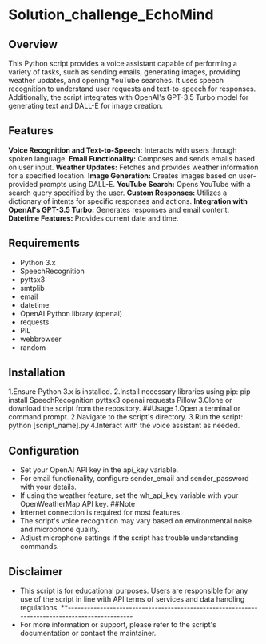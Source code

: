 # Solution_challenge_EchoMind

## Overview
This Python script provides a voice assistant capable of performing a variety of tasks, such as sending emails, generating images, providing weather updates, and opening YouTube searches. It uses speech recognition to understand user requests and text-to-speech for responses. Additionally, the script integrates with OpenAI's GPT-3.5 Turbo model for generating text and DALL-E for image creation.

## Features
**Voice Recognition and Text-to-Speech:** Interacts with users through spoken language.
**Email Functionality:** Composes and sends emails based on user input.
**Weather Updates:** Fetches and provides weather information for a specified location.
**Image Generation:** Creates images based on user-provided prompts using DALL-E.
**YouTube Search:** Opens YouTube with a search query specified by the user.
**Custom Responses:** Utilizes a dictionary of intents for specific responses and actions.
**Integration with OpenAI's GPT-3.5 Turbo:** Generates responses and email content.
**Datetime Features:** Provides current date and time.
## Requirements
- Python 3.x
- SpeechRecognition
- pyttsx3
- smtplib
- email
- datetime
- OpenAI Python library (openai)
- requests
- PIL
- webbrowser
- random
## Installation
1.Ensure Python 3.x is installed.
2.Install necessary libraries using pip:
pip install SpeechRecognition pyttsx3 openai requests Pillow
3.Clone or download the script from the repository.
##Usage
1.Open a terminal or command prompt.
2.Navigate to the script's directory.
3.Run the script:
python [script_name].py
4.Interact with the voice assistant as needed.
## Configuration
- Set your OpenAI API key in the api_key variable.
- For email functionality, configure sender_email and sender_password with your details.
- If using the weather feature, set the wh_api_key variable with your OpenWeatherMap API key.
##Note
- Internet connection is required for most features.
- The script's voice recognition may vary based on environmental noise and microphone quality.
- Adjust microphone settings if the script has trouble understanding commands.
## Disclaimer
- This script is for educational purposes. Users are responsible for any use of the script in line with API terms of services and data handling regulations.
**----------------------------------------------------------------------------------------------
- For more information or support, please refer to the script's documentation or contact the maintainer.

